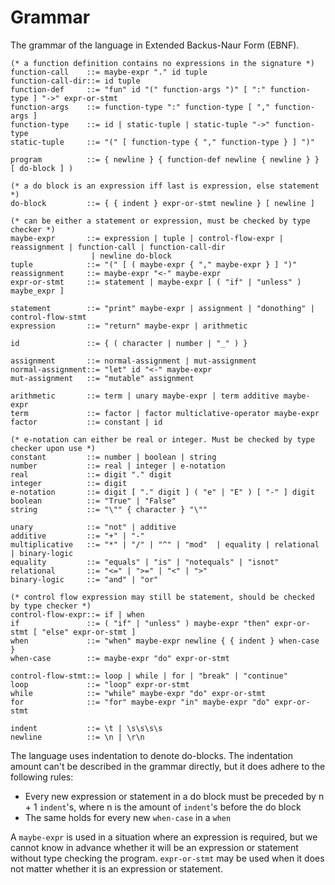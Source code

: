 # Grammar
The grammar of the language in Extended Backus-Naur Form (EBNF).

    (* a function definition contains no expressions in the signature *)
    function-call    ::= maybe-expr "." id tuple
    function-call-dir::= id tuple
    function-def     ::= "fun" id "(" function-args ")" [ ":" function-type ] "->" expr-or-stmt
    function-args    ::= function-type ":" function-type [ "," function-args ]
    function-type    ::= id | static-tuple | static-tuple "->" function-type
    static-tuple     ::= "(" [ function-type { "," function-type } ] ")"
    
    program          ::= { newline } { function-def newline { newline } } [ do-block ] )
    
    (* a do block is an expression iff last is expression, else statement *)
    do-block         ::= { { indent } expr-or-stmt newline } [ newline ]
    
    (* can be either a statement or expression, must be checked by type checker *)
    maybe-expr       ::= expression | tuple | control-flow-expr | reassignment | function-call | function-call-dir 
                      | newline do-block
    tuple            ::= "(" [ ( maybe-expr { "," maybe-expr } ] ")"
    reassignment     ::= maybe-expr "<-" maybe-expr
    expr-or-stmt     ::= statement | maybe-expr [ ( "if" | "unless" ) maybe_expr ]
                       
    statement        ::= "print" maybe-expr | assignment | "donothing" | control-flow-stmt
    expression       ::= "return" maybe-expr | arithmetic
    
    id               ::= { ( character | number | "_" ) }
    
    assignment       ::= normal-assignment | mut-assignment
    normal-assignment::= "let" id "<-" maybe-expr
    mut-assignment   ::= "mutable" assignment
    
    arithmetic       ::= term | unary maybe-expr | term additive maybe-expr
    term             ::= factor | factor multiclative-operator maybe-expr
    factor           ::= constant | id
    
    (* e-notation can either be real or integer. Must be checked by type checker upon use *)
    constant         ::= number | boolean | string
    number           ::= real | integer | e-notation
    real             ::= digit "." digit
    integer          ::= digit
    e-notation       ::= digit [ "." digit ] ( "e" | "E" ) [ "-" ] digit
    boolean          ::= "True" | "False"
    string           ::= "\"" { character } "\""
    
    unary            ::= "not" | additive
    additive         ::= "+" | "-"
    multiplicative   ::= "*" | "/" | "^" | "mod"  | equality | relational | binary-logic
    equality         ::= "equals" | "is" | "notequals" | "isnot"
    relational       ::= "<=" | ">=" | "<" | ">"
    binary-logic     ::= "and" | "or"
                                     
    (* control flow expression may still be statement, should be checked by type checker *)
    control-flow-expr::= if | when
    if               ::= ( "if" | "unless" ) maybe-expr "then" expr-or-stmt [ "else" expr-or-stmt ]
    when             ::= "when" maybe-expr newline { { indent } when-case }
    when-case        ::= maybe-expr "do" expr-or-stmt
    
    control-flow-stmt::= loop | while | for | "break" | "continue"
    loop             ::= "loop" expr-or-stmt
    while            ::= "while" maybe-expr "do" expr-or-stmt
    for              ::= "for" maybe-expr "in" maybe-expr "do" expr-or-stmt
    
    indent           ::= \t | \s\s\s\s
    newline          ::= \n | \r\n

The language uses indentation to denote do-blocks. The indentation amount can't be described in the grammar directly, 
but it does adhere to the following rules:

* Every new expression or statement in a do block must be preceded by n + 1 `indent`'s, where n is the amount of 
  `indent`'s before the do block
* The same holds for every new `when-case` in a `when`

A `maybe-expr` is used in a situation where an expression is required,  but we cannot know in advance whether it will be
an expression or statement without type checking the program.
`expr-or-stmt` may be used when it does not matter whether it is an expression or statement.
